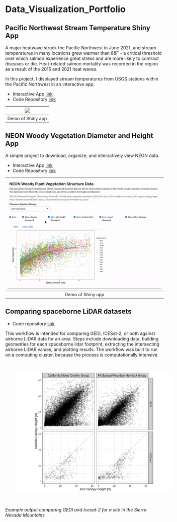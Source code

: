 # Data_Visualization_Portfolio

## Pacific Northwest Stream Temperature Shiny App

A major heatwave struck the Pacific Northwest in June 2021, and stream temperatures in many locations grew warmer than 68F - a critical threshold over which salmon experience great stress and are more likely to contract diseases or die. Heat-related salmon mortality was recorded in the region as a result of the 2015 and 2021 heat waves. 

In this project, I displayed stream temperatures from USGS stations within the Pacific Northwest in an interactive app. 

- Interactive App [link](https://laurapuckett.shinyapps.io/Pacific_NW_Stream_Temperature_during_2021_Heatwave/)
- Code Repository [link](https://github.com/Laura-Puckett/Stream_Temperature)


| ![](https://github.com/Laura-Puckett/Stream_Temperature/blob/main/screenshots/Screen%20Recording.gif) | 
|:--:| 
| Demo of Shiny app|


## NEON Woody Vegetation Diameter and Height App

A simple project to download, organize, and interactively view NEON data. 

- Interactive App [link](https://laurapuckett.shinyapps.io/NEON_Woody_Plant_Veg_Structure_Vis/)
- Code Repository [link](https://github.com/Laura-Puckett/NEON_woody_data_visualization)


| ![](https://github.com/Laura-Puckett/NEON_woody_data_visualization/blob/main/app_demo.gif) | 
|:--:| 
| Demo of Shiny app|




## Comparing spaceborne LiDAR datasets 
- Code repository [link](https://github.com/Laura-Puckett/lidar_comparisons)

This workflow is intended for comparing GEDI, ICESat-2, or both against airborne LiDAR data for an area. Steps include downloading data, building geometries    for each spaceborne lidar footprint, extracting the intersecting airborne LiDAR values, and plotting results.  The workflow was built to run on a computing cluster, because the process is computationally intensive.
  
<img src="https://github.com/Laura-Puckett/lidar_comparisons/blob/main/gedi_icesat2_als_comparison.png" width="600px" style="padding: 30px"/>

*Example output comparing GEDI and Icesat-2 for a site in the Sierra Nevada Mountains* 
